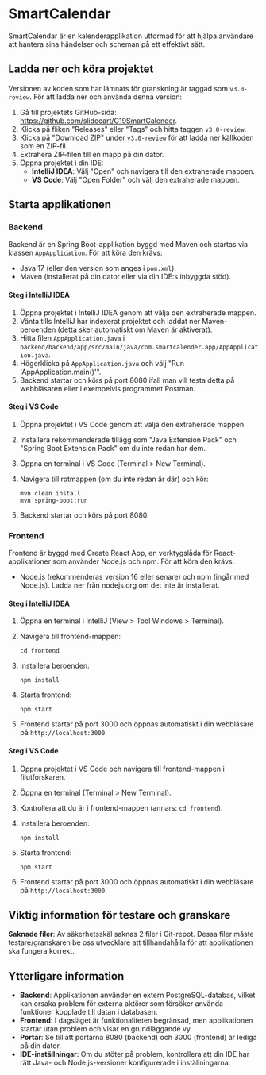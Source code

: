 # SmartCalendar

SmartCalendar är en kalenderapplikation utformad för att hjälpa användare att hantera sina händelser och scheman på ett effektivt sätt.

## Ladda ner och köra projektet

Versionen av koden som har lämnats för granskning är taggad som `v3.0-review`. För att ladda ner och använda denna version:

1. Gå till projektets GitHub-sida: https://github.com/slidecart/G19SmartCalender.
2. Klicka på fliken "Releases" eller "Tags" och hitta taggen `v3.0-review`.
3. Klicka på "Download ZIP" under `v3.0-review` för att ladda ner källkoden som en ZIP-fil.
4. Extrahera ZIP-filen till en mapp på din dator.
5. Öppna projektet i din IDE:
   - **IntelliJ IDEA**: Välj "Open" och navigera till den extraherade mappen.
   - **VS Code**: Välj "Open Folder" och välj den extraherade mappen.

## Starta applikationen

### Backend

Backend är en Spring Boot-applikation byggd med Maven och startas via klassen `AppApplication`. För att köra den krävs:

- Java 17 (eller den version som anges i `pom.xml`).
- Maven (installerat på din dator eller via din IDE:s inbyggda stöd).

#### Steg i IntelliJ IDEA

1. Öppna projektet i IntelliJ IDEA genom att välja den extraherade mappen.
2. Vänta tills IntelliJ har indexerat projektet och laddat ner Maven-beroenden (detta sker automatiskt om Maven är aktiverat).
3. Hitta filen `AppApplication.java` i `backend/backend/app/src/main/java/com.smartcalender.app/AppApplication.java`.
4. Högerklicka på `AppApplication.java` och välj "Run 'AppApplication.main()'".
5. Backend startar och körs på port 8080 ifall man vill testa detta på webbläsaren eller i exempelvis programmet Postman.

#### Steg i VS Code

1. Öppna projektet i VS Code genom att välja den extraherade mappen.

2. Installera rekommenderade tillägg som "Java Extension Pack" och "Spring Boot Extension Pack" om du inte redan har dem.

3. Öppna en terminal i VS Code (Terminal &gt; New Terminal).

4. Navigera till rotmappen (om du inte redan är där) och kör:

   ```
   mvn clean install
   mvn spring-boot:run
   ```

5. Backend startar och körs på port 8080.

### Frontend

Frontend är byggd med Create React App, en verktygslåda för React-applikationer som använder Node.js och npm. För att köra den krävs:

- Node.js (rekommenderas version 16 eller senare) och npm (ingår med Node.js). Ladda ner från nodejs.org om det inte är installerat.

#### Steg i IntelliJ IDEA

1. Öppna en terminal i IntelliJ (View &gt; Tool Windows &gt; Terminal).

2. Navigera till frontend-mappen:

   ```
   cd frontend
   ```

3. Installera beroenden:

   ```
   npm install
   ```

4. Starta frontend:

   ```
   npm start
   ```

5. Frontend startar på port 3000 och öppnas automatiskt i din webbläsare på `http://localhost:3000`.

#### Steg i VS Code

1. Öppna projektet i VS Code och navigera till frontend-mappen i filutforskaren.

2. Öppna en terminal (Terminal &gt; New Terminal).

3. Kontrollera att du är i frontend-mappen (annars: `cd frontend`).

4. Installera beroenden:

   ```
   npm install
   ```

5. Starta frontend:

   ```
   npm start
   ```

6. Frontend startar på port 3000 och öppnas automatiskt i din webbläsare på `http://localhost:3000`.

## Viktig information för testare och granskare

**Saknade filer**: Av säkerhetsskäl saknas 2 filer i Git-repot. Dessa filer måste testare/granskaren be oss utvecklare att tillhandahålla för att applikationen ska fungera korrekt.

## Ytterligare information

- **Backend**: Applikationen använder en extern PostgreSQL-databas, vilket kan orsaka problem för externa aktörer som försöker använda funktioner kopplade till datan i databasen.
- **Frontend**: I dagsläget är funktionaliteten begränsad, men applikationen startar utan problem och visar en grundläggande vy.
- **Portar**: Se till att portarna 8080 (backend) och 3000 (frontend) är lediga på din dator.
- **IDE-inställningar**: Om du stöter på problem, kontrollera att din IDE har rätt Java- och Node.js-versioner konfigurerade i inställningarna.

